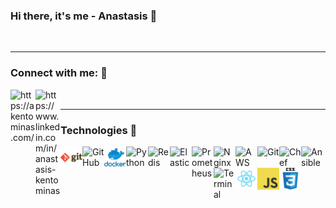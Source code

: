 ### Hi there, it's me - Anastasis 👋


</br>
<hr>

### Connect with me: 💌
<img align="left" alt="https://akentominas.com/" width="40px" src="https://cdn-icons-png.flaticon.com/512/814/814513.png" style="max-width:100%;"/>
<img align="left" alt="https://www.linkedin.com/in/anastasis-kentominas" width="40px" src="https://cdn-icons-png.flaticon.com/512/1383/1383262.png" style="max-width:100%;"/>


</br>
<hr>

### Technologies 🔌
<p>


<a href="" rel="nofollow"><img align="left" alt="Git" width="35px" src="https://raw.githubusercontent.com/github/explore/80688e429a7d4ef2fca1e82350fe8e3517d3494d/topics/git/git.png" style="max-width:100%;"></a>

<a href="" rel="nofollow"><img align="left" alt="GitHub" width="35px" src="https://git-scm.com/images/logos/downloads/Git-Icon-1788C.png" style="max-width:100%;"></a>

<a href="" rel="nofollow"><img align="left" alt="Docker" width="35px" src="https://raw.githubusercontent.com/github/explore/80688e429a7d4ef2fca1e82350fe8e3517d3494d/topics/docker/docker.png" style="max-width:100%;"></a>
 
<a href="" rel="nofollow"><img align="left" alt="Python" width="35px" src="https://cdn.iconscout.com/icon/free/png-512/python-3629591-3032289.png?f=avif&w=512" style="max-width:100%;"></a>
 
<a href="" rel="nofollow"><img align="left" alt="Redis" width="35px" src="https://cdn4.iconfinder.com/data/icons/redis-2/1451/Untitled-2-512.png" style="max-width:100%;"></a></p>

<a href="" rel="nofollow"><img align="left" alt="Elastic" width="35px" src="https://cdn.iconscout.com/icon/free/png-512/elasticsearch-226094.png?f=avif&w=512" style="max-width:100%;"></a>

<a href="" rel="nofollow"><img align="left" alt="Prometheus" width="35px" src="https://upload.wikimedia.org/wikipedia/commons/thumb/3/38/Prometheus_software_logo.svg/2066px-Prometheus_software_logo.svg.png" style="max-width:100%;"></a></p>
 
<a href="" rel="nofollow"><img align="left" alt="Nginx" width="35px" src="https://cdn.iconscout.com/icon/free/png-512/nginx-3521604-2945048.png?f=avif&w=512" style="max-width:100%;"></a>
 
<a href="" rel="nofollow"><img align="left" alt="AWS" width="35px" src="https://static-00.iconduck.com/assets.00/aws-icon-512x512-hniukvcn.png" style="max-width:100%;"></a>
 
<a href="" rel="nofollow"><img align="left" alt="Git" width="35px" src="https://user-images.githubusercontent.com/31406378/108641411-f9374f00-7496-11eb-82a7-0fa2a9cc5f93.png" style="max-width:100%;"></a>
 
<a href="" rel="nofollow"><img align="left" alt="Chef" width="35px" src="https://avatars.githubusercontent.com/u/3617830?s=280&v=4" style="max-width:100%;"></a></p>

<a href="" rel="nofollow"><img align="left" alt="Ansible" width="35px" src="https://img.icons8.com/color/512/ansible.png" style="max-width:100%;"></a></p>

<a href="" rel="nofollow"><img align="left" alt="Terminal" width="35px" src="https://bashlogo.com/img/symbol/png/monochrome_light.png" style="max-width:100%;"></a></p>

<a href="" rel="nofollow"><img align="left" alt="React" width="35px" src="https://raw.githubusercontent.com/github/explore/80688e429a7d4ef2fca1e82350fe8e3517d3494d/topics/react/react.png" style="max-width:100%;"></a>
 
<a href="" rel="nofollow"><img align="left" alt="JavaScript" width="35px" src="https://raw.githubusercontent.com/github/explore/80688e429a7d4ef2fca1e82350fe8e3517d3494d/topics/javascript/javascript.png" style="max-width:100%;"></a>

<a href="" rel="nofollow"><img align="left" alt="CSS3" width="35px" src="https://raw.githubusercontent.com/github/explore/80688e429a7d4ef2fca1e82350fe8e3517d3494d/topics/css/css.png" style="max-width:100%;"></a>
